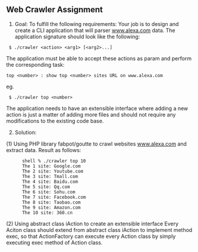 ## Web Crawler Assignment

1. Goal: To fulfill the following requirements:
Your job is to design and create a CLI application that will parser www.alexa.com data.
The application signature should look like the following:
```
 $ ./crawler <action> <arg1> [<arg2>...]
```
The application must be able to accept these actions as param and perform the corresponding task: 
```
top <number> : show top <number> sites URL on www.alexa.com
```
eg.
```
 $ ./crawler top <number>
```
The application needs to have an extensible interface where adding a new action is just a matter of adding more files and should not require any modifications to the existing code base.

2. Solution:

(1)  Using PHP library fabpot/goutte to crawl websites www.alexa.com and extract data.
     Result as follows:
```
      shell % ./crawler top 10
      The 1 site: Google.com
      The 2 site: Youtube.com
      The 3 site: Tmall.com
      The 4 site: Baidu.com
      The 5 site: Qq.com
      The 6 site: Sohu.com
      The 7 site: Facebook.com
      The 8 site: Taobao.com
      The 9 site: Amazon.com
      The 10 site: 360.cn
```
(2)  Using abstract class iAction to create an extensible interface
 Every Aciton class should extend from abstract class iAction to implement method exec, so that ActionFactory can execute every Action class
 by simply executing exec method of Action class.
 
